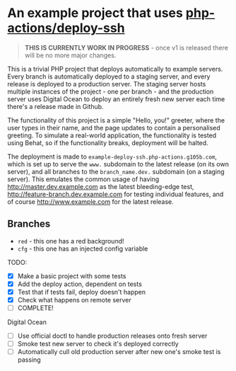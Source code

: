 An example project that uses [php-actions/deploy-ssh](https://github.com/php-actions/deploy-ssh)
========================================================================================

> **THIS IS CURRENTLY WORK IN PROGRESS** - once v1 is released there will be no more major changes.

This is a trivial PHP project that deploys automatically to example servers. Every branch is automatically deployed to a staging server, and every release is deployed to a production server. The staging server hosts multiple instances of the project - one per branch - and the production server uses Digital Ocean to deploy an entirely fresh new server each time there's a release made in Github.

The functionality of this project is a simple "Hello, you!" greeter, where the user types in their name, and the page updates to contain a personalised greeting. To simulate a real-world application, the functionality is tested using Behat, so if the functionality breaks, deployment will be halted.

The deployment is made to `example-deploy-ssh.php-actions.g105b.com`, which is set up to serve the `www.` subdomain to the latest release (on its own server), and all branches to the `branch_name.dev.` subdomain (on a staging server). This emulates the common usage of having http://master.dev.example.com as the latest bleeding-edge test, http://feature-branch.dev.example.com for testing individual features, and of course http://www.example.com for the latest release.

Branches
--------

+ `red` - this one has a red background!
+ `cfg` - this one has an injected config variable

TODO: 
+ [x] Make a basic project with some tests
+ [x] Add the deploy action, dependent on tests
+ [x] Test that if tests fail, deploy doesn't happen
+ [x] Check what happens on remote server
+ [ ] COMPLETE!

Digital Ocean

+ [ ] Use official doctl to handle production releases onto fresh server
+ [ ] Smoke test new server to check it's deployed correctly
+ [ ] Automatically cull old production server after new one's smoke test is passing
